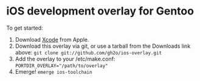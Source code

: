 # iOS development overlay for Gentoo
To get started:

1. Download [Xcode](http://developer.apple.com/xcode/) from Apple.
2. Download this overlay via git, or use a tarball from the Downloads link above:
   ```git clone git://github.com/gh2o/ios-overlay.git```
3. Add the overlay to your /etc/make.conf:
   ```PORTDIR_OVERLAY="/path/to/overlay"```
4. Emerge!
   ```emerge ios-toolchain```
